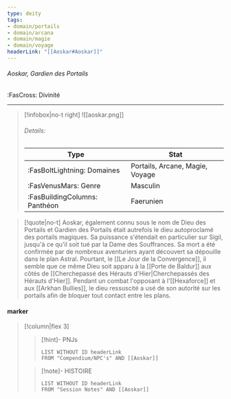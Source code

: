 ```yaml
---
type: deity
tags:
- domain/portails
- domain/arcana
- domain/magie
- domain/voyage
headerLink: "[[Aoskar#Aoskar]]"
---
```


###### Aoskar, Gardien des Portails
<span class="sub2">:FasCross: Divinité </span>
___

> [!infobox|no-t right]
> ![[aoskar.png]]
> ###### Details:
> | Type | Stat |
> | ---- | ---- |
> | :FasBoltLightning: Domaines | Portails, Arcane, Magie, Voyage |
> | :FasVenusMars: Genre | Masculin |
> | :FasBuildingColumns: Panthéon | Faerunien |

> [!quote|no-t]
>Aoskar, également connu sous le nom de Dieu des Portails et Gardien des Portails était autrefois le dieu autoproclamé des portails magiques. Sa puissance s'étendait en particulier sur Sigil, jusqu'à ce qu'il soit tué par la Dame des Souffrances. Sa mort a été confirmée par de nombreux aventuriers ayant découvert sa dépouille dans le plan Astral. Pourtant, le [[Le Jour de la Convergence]], il semble que ce même Dieu soit apparu à la [[Porte de Baldur]] aux côtés de [[Cherchepassé des Hérauts d'Hier|Cherchepassés des Hérauts d'Hier]]. Pendant un combat l'opposant à l'[[Hexaforce]] et aux [[Arkhan Bullies]], le dieu ressuscité a usé de son autorité sur les portails afin de bloquer tout contact entre les plans.

#### marker
> [!column|flex 3]
>> [!hint]-  PNJs
>>```dataview
>>LIST WITHOUT ID headerLink
>>FROM "Compendium/NPC's" AND [[Aoskar]] 
>
>>[!note]- HISTOIRE
>>```dataview
>>LIST WITHOUT ID headerLink
>>FROM "Session Notes" AND [[Aoskar]]